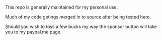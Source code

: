This repo is generally maintained for my personal use.

Much of my code getings merged in to source after being tested here.

Should you wish to toss a few bucks my way the sponsor button will take you to my paypal.me page.
